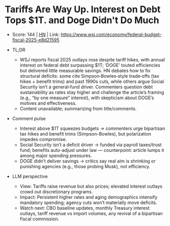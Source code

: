 # Tariffs Are Way Up. Interest on Debt Tops $1T. and Doge Didn't Do Much

- Score: 144 | [HN](https://news.ycombinator.com/item?id=45530234) | Link: https://www.wsj.com/economy/federal-budget-fiscal-2025-e8d21595

- TL;DR
  - WSJ reports fiscal 2025 outlays rose despite tariff hikes, with annual interest on federal debt surpassing $1T; ‘DOGE’ touted efficiencies but delivered little measurable savings. HN debates how to fix structural deficits: some cite Simpson‑Bowles‑style trade‑offs (tax hikes + benefit trims) and past 1990s cuts, while others argue Social Security isn’t a general‑fund driver. Commenters question debt sustainability as rates stay higher and challenge the article’s framing (e.g., “by one measure” interest), with skepticism about DOGE’s motives and effectiveness.
  - Content unavailable; summarizing from title/comments.

- Comment pulse
  - Interest above $1T squeezes budgets → commenters urge bipartisan tax hikes and benefit trims (Simpson-Bowles), but polarization impedes compromise.
  - Social Security isn’t a deficit driver → funded via payroll taxes/trust fund; benefits auto-adjust under law — counterpoint: article lumps it among major spending pressures.
  - DOGE didn’t deliver savings → critics say real aim is shrinking or punishing agencies (e.g., those probing Musk), not efficiency.

- LLM perspective
  - View: Tariffs raise revenue but also prices; elevated interest outlays crowd out discretionary programs.
  - Impact: Persistent higher rates and aging demographics intensify mandatory spending; agency cuts won’t materially move deficits.
  - Watch next: CBO baseline updates, monthly Treasury interest outlays, tariff revenue vs import volumes, any revival of a bipartisan fiscal commission.
